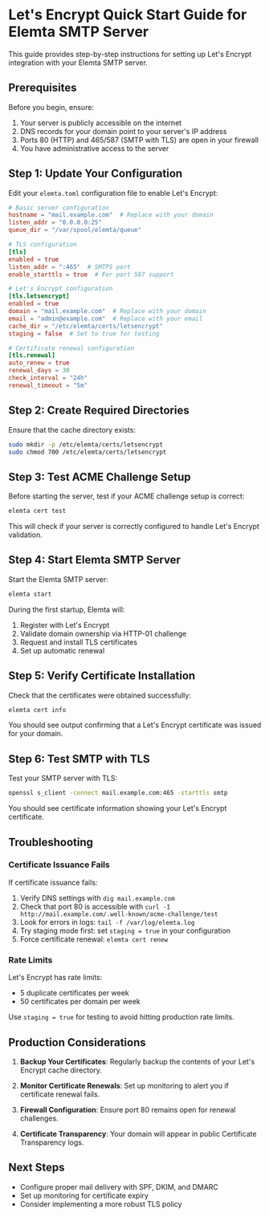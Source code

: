 # Let's Encrypt Quick Start Guide for Elemta SMTP Server

This guide provides step-by-step instructions for setting up Let's Encrypt integration with your Elemta SMTP server.

## Prerequisites

Before you begin, ensure:

1. Your server is publicly accessible on the internet
2. DNS records for your domain point to your server's IP address
3. Ports 80 (HTTP) and 465/587 (SMTP with TLS) are open in your firewall
4. You have administrative access to the server

## Step 1: Update Your Configuration

Edit your `elemta.toml` configuration file to enable Let's Encrypt:

```toml
# Basic server configuration
hostname = "mail.example.com"  # Replace with your domain
listen_addr = "0.0.0.0:25"
queue_dir = "/var/spool/elemta/queue"

# TLS configuration
[tls]
enabled = true
listen_addr = ":465"  # SMTPS port
enable_starttls = true  # For port 587 support

# Let's Encrypt configuration
[tls.letsencrypt]
enabled = true
domain = "mail.example.com"  # Replace with your domain
email = "admin@example.com"  # Replace with your email
cache_dir = "/etc/elemta/certs/letsencrypt"
staging = false  # Set to true for testing

# Certificate renewal configuration
[tls.renewal]
auto_renew = true
renewal_days = 30
check_interval = "24h"
renewal_timeout = "5m"
```

## Step 2: Create Required Directories

Ensure that the cache directory exists:

```bash
sudo mkdir -p /etc/elemta/certs/letsencrypt
sudo chmod 700 /etc/elemta/certs/letsencrypt
```

## Step 3: Test ACME Challenge Setup

Before starting the server, test if your ACME challenge setup is correct:

```bash
elemta cert test
```

This will check if your server is correctly configured to handle Let's Encrypt validation.

## Step 4: Start Elemta SMTP Server

Start the Elemta SMTP server:

```bash
elemta start
```

During the first startup, Elemta will:
1. Register with Let's Encrypt
2. Validate domain ownership via HTTP-01 challenge
3. Request and install TLS certificates
4. Set up automatic renewal

## Step 5: Verify Certificate Installation

Check that the certificates were obtained successfully:

```bash
elemta cert info
```

You should see output confirming that a Let's Encrypt certificate was issued for your domain.

## Step 6: Test SMTP with TLS

Test your SMTP server with TLS:

```bash
openssl s_client -connect mail.example.com:465 -starttls smtp
```

You should see certificate information showing your Let's Encrypt certificate.

## Troubleshooting

### Certificate Issuance Fails

If certificate issuance fails:

1. Verify DNS settings with `dig mail.example.com`
2. Check that port 80 is accessible with `curl -I http://mail.example.com/.well-known/acme-challenge/test`
3. Look for errors in logs: `tail -f /var/log/elemta.log`
4. Try staging mode first: set `staging = true` in your configuration
5. Force certificate renewal: `elemta cert renew`

### Rate Limits

Let's Encrypt has rate limits:
- 5 duplicate certificates per week
- 50 certificates per domain per week

Use `staging = true` for testing to avoid hitting production rate limits.

## Production Considerations

1. **Backup Your Certificates**: Regularly backup the contents of your Let's Encrypt cache directory.

2. **Monitor Certificate Renewals**: Set up monitoring to alert you if certificate renewal fails.

3. **Firewall Configuration**: Ensure port 80 remains open for renewal challenges.

4. **Certificate Transparency**: Your domain will appear in public Certificate Transparency logs.

## Next Steps

- Configure proper mail delivery with SPF, DKIM, and DMARC
- Set up monitoring for certificate expiry
- Consider implementing a more robust TLS policy 